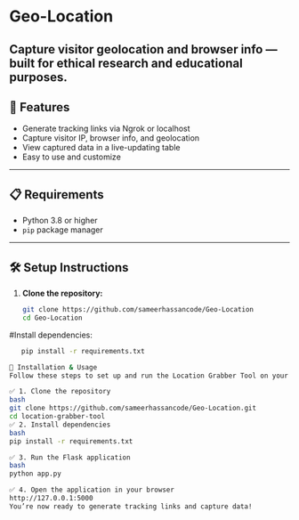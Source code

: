 # Geo-Location
Capture visitor geolocation and browser info — built for ethical research and educational purposes.
---

## 🚀 Features

- Generate tracking links via Ngrok or localhost
- Capture visitor IP, browser info, and geolocation
- View captured data in a live-updating table
- Easy to use and customize

---

## 📋 Requirements

- Python 3.8 or higher
- `pip` package manager

---

## 🛠️ Setup Instructions

1. **Clone the repository:**

   ```bash
   git clone https://github.com/sameerhassancode/Geo-Location
   cd Geo-Location

#Install dependencies:
```bash
   pip install -r requirements.txt

🧰 Installation & Usage
Follow these steps to set up and run the Location Grabber Tool on your local machine:

✅ 1. Clone the repository
bash
git clone https://github.com/sameerhassancode/Geo-Location.git
cd location-grabber-tool
✅ 2. Install dependencies
bash
pip install -r requirements.txt

✅ 3. Run the Flask application
bash
python app.py

✅ 4. Open the application in your browser
http://127.0.0.1:5000
You’re now ready to generate tracking links and capture data!
